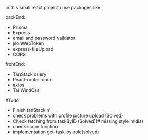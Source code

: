 In this small react project i use packages like:

backEnd:

- Prisma
- Express
- email and password validator
- jsonWebToken
- express-fileUpload 
- CORS

frontEnd:

- TanStack query
- React-router-dom
- axios
- TailWindCss

#Todo
- Finish tanStackin'
- check problems with profile picture upload (Solved)
- Check fetching from taskByID (Solved)(# missing style midia)
- check score function
- implementation get-task-by-role(solved)
